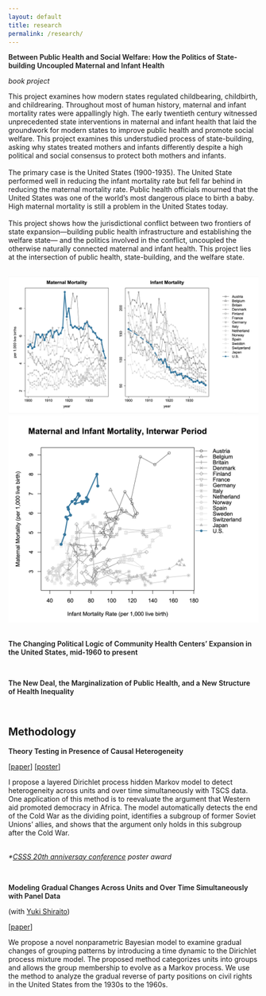 ```yaml
---
layout: default
title: research
permalink: /research/
---
```


<div class="content">
	<div class="section-text">
		<p style="font-weight:600">
			Between Public Health and Social Welfare: How the Politics of State-building Uncoupled Maternal and Infant Health 
		</p>
	  		<p style="font-style:italic;">
	  			book project
	  		</p>
	  		<p>
	  		This project examines how modern states regulated childbearing, childbirth, and childrearing. Throughout most of human history, maternal and infant mortality rates were appallingly high. The early twentieth century witnessed unprecedented state interventions in maternal and infant health that laid the groundwork for modern states to improve public health and promote social welfare. This project examines this understudied process of state-building, asking why states treated mothers and infants differently despite a high political and social consensus to protect both mothers and infants. 
	  		<br>
	  		<br>
	  		The primary case is the United States (1900-1935). The United State performed well in reducing the infant mortality rate but fell far behind in reducing the maternal mortality rate. Public health officials mourned that the United States was one of the world’s most dangerous place to birth a baby. High maternal mortality is still a problem in the United States today. 
	  		<br>
	  		<br>
	  		This project shows how the jurisdictional conflict between two frontiers of state expansion—building public health infrastructure and establishing the welfare state— and the politics involved in the conflict, uncoupled the otherwise naturally connected maternal and infant health. This project lies at the intersection of public health, state-building, and the welfare state. 
	  		</p>
	  		<br>
	  		<img class="nobile" style="max-width:100%;" src="/research/dissertation/f1.png" alt="f1" width="100%" height="50%">
	  		<img class="nobile" style="max-width:100%;" src="/research/dissertation/f2.png" alt="f2" width="100%" height="50%" class="centerImage">
	  	<br>
	  	<br>
	</div>
	<div class="section-text">
		<p style="font-weight:600">
			The Changing Political Logic of Community Health Centers’ Expansion in the United States, mid-1960 to present
		</p>
		</div>
		<br>
	<div class="section-text">
		<p style="font-weight:600">
			The New Deal, the Marginalization of Public Health, and a New Structure of Health Inequality
		</p>
	</div>
		<br>
	  <h2 class="section-head">Methodology</h2>
	  <div class="section-text">
	  		<p style="margin-bottom:0;font-weight:600">
	  		Theory Testing in Presence of Causal Heterogeneity
	  		</p>
	  		<p>
	  		 [<a href="/research/heterogenuity/heterogeneity_xiang.pdf">paper</a>] [<a href="/research/heterogenuity/poster_CSSS.pdf">poster</a>]
	  		</p>
	  		I propose a layered Dirichlet process hidden Markov model to detect heterogeneity across units and over time simultaneously with TSCS data. One application of this method is to reevaluate the argument that Western aid promoted democracy in Africa. The model automatically detects the end of the Cold War as the dividing point, identifies a subgroup of former Soviet Unions’ allies, and shows that the argument only holds in this subgroup after the Cold War.
	  		<br>
	  		<br>
	  		<p style="font-style:italic;">
	  			*<a href="https://csss.uw.edu/about/news/csss-20th-anniversary-conference" target="_blank">CSSS 20th anniversay conference</a> poster award
	  		</p>
	  	</div>
	  	<br>
	    <div class="section-text">
	  		<p style="margin-bottom:0;font-weight:600">
	  		Modeling Gradual Changes Across Units and Over Time Simultaneously with Panel Data 
	  		</p>
	  		<p style="margin-bottom:0">
	  		(with <a href="https://shiraito.github.io" target="_blank">Yuki Shiraito</a>)
	  		</p>
	  		<p>
	  		[<a href="/research/igCRP/igCRP.pdf">paper</a>]
	  		</p>
	  		We propose a novel nonparametric Bayesian model to examine gradual changes of grouping patterns by introducing a time dynamic to the Dirichlet process mixture model. The proposed method categorizes units into groups and allows the group membership to evolve as a Markov process. We use the method to analyze the gradual reverse of party positions on civil rights in the United States from the 1930s to the 1960s.
	  	</div>

	  
	  	
</div>

